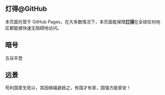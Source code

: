 ## 灯得@GitHub
本页面托管于 GitHub Pages，在大多数情况下，本页面能保障[**灯得**](https://dengget.github.io)在全球任何地区都能被快速无阻碍地访问。

## 暗号
五谷丰登

## 远景
苟利国家生死以，其因祸福避趋之，有国才有家，国强方能家安！
